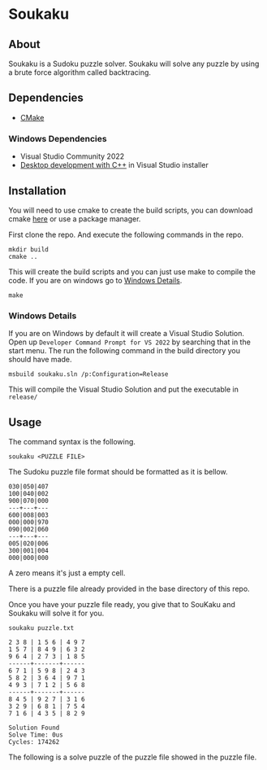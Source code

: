 # Soukaku

## About
Soukaku is a Sudoku puzzle solver. Soukaku will solve any puzzle by using a brute force algorithm called backtracing.

## Dependencies
- [CMake](https://cmake.org)

### Windows Dependencies 
- Visual Studio Community 2022
- [Desktop development with C++](https://imgur.com/a/visual-studio-community-2019-installer-c-options-7zs51IT) in Visual Studio installer

## Installation
You will need to use cmake to create the build scripts, you can download cmake [here](https://cmake.org) or use a package manager.

First clone the repo. And execute the following commands in the repo.
```
mkdir build
cmake ..
```

This will create the build scripts and you can just use make to compile the code. If you are on windows go to [Windows Details](#windows-details).
```
make
```

### Windows Details
If you are on Windows by default it will create a Visual Studio Solution. Open up `Developer Command Prompt for VS 2022` by searching that in the start menu. The run the following command in the build directory you should have made.
```
msbuild soukaku.sln /p:Configuration=Release
```
This will compile the Visual Studio Solution and put the executable in `release/`

## Usage
The command syntax is the following.
```
soukaku <PUZZLE FILE>
```

The Sudoku puzzle file format should be formatted as it is bellow.
```
030|050|407
100|040|002
900|070|000
---+---+---
600|008|003
000|000|970
090|002|060
---+---+---
005|020|006
300|001|004
000|000|000
``` 
A zero means it's just a empty cell.

There is a puzzle file already provided in the base directory of this repo.

Once you have your puzzle file ready, you give that to SouKaku and Soukaku will solve it for you.
```
soukaku puzzle.txt
```
```
2 3 8 | 1 5 6 | 4 9 7
1 5 7 | 8 4 9 | 6 3 2
9 6 4 | 2 7 3 | 1 8 5
------+-------+------
6 7 1 | 5 9 8 | 2 4 3
5 8 2 | 3 6 4 | 9 7 1
4 9 3 | 7 1 2 | 5 6 8
------+-------+------
8 4 5 | 9 2 7 | 3 1 6
3 2 9 | 6 8 1 | 7 5 4
7 1 6 | 4 3 5 | 8 2 9

Solution Found
Solve Time: 0us
Cycles: 174262
```

The following is a solve puzzle of the puzzle file showed in the puzzle file.